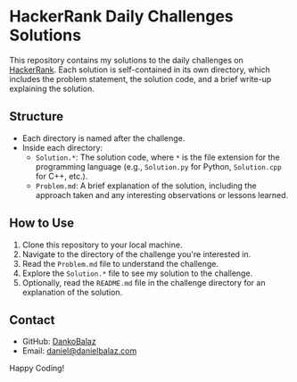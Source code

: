 # HackerRank Daily Challenges Solutions

This repository contains my solutions to the daily challenges on [HackerRank](https://www.hackerrank.com/). Each solution is self-contained in its own directory, which includes the problem statement, the solution code, and a brief write-up explaining the solution.

## Structure

- Each directory is named after the challenge.
- Inside each directory:
    - `Solution.*`: The solution code, where `*` is the file extension for the programming language (e.g., `Solution.py` for Python, `Solution.cpp` for C++, etc.).
    - `Problem.md`: A brief explanation of the solution, including the approach taken and any interesting observations or lessons learned.

## How to Use

1. Clone this repository to your local machine.
2. Navigate to the directory of the challenge you're interested in.
3. Read the `Problem.md` file to understand the challenge.
4. Explore the `Solution.*` file to see my solution to the challenge.
5. Optionally, read the `README.md` file in the challenge directory for an explanation of the solution.


## Contact

- GitHub: [DankoBalaz](https://github.com/your-github-username)
- Email: daniel@danielbalaz.com

Happy Coding!
